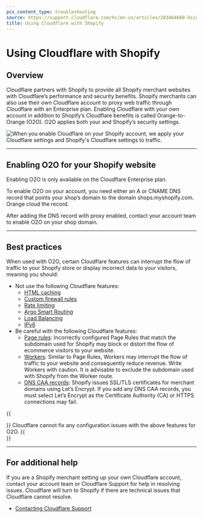 ```yaml
---
pcx_content_type: troubleshooting
source: https://support.cloudflare.com/hc/en-us/articles/203464660-Using-Cloudflare-with-Shopify
title: Using Cloudflare with Shopify
---
```


# Using Cloudflare with Shopify



## Overview

Cloudflare partners with Shopify to provide all Shopify merchant websites with Cloudflare’s performance and security benefits. Shopify merchants can also use their own Cloudflare account to proxy web traffic through Cloudflare with an Enterprise plan. Enabling Cloudflare with your own account in addition to Shopify’s Cloudflare benefits is called Orange-to-Orange (O2O). O2O applies both your and Shopify’s security settings.

![When you enable Cloudflare on your Shopify account, we apply your Cloudflare settings and Shopify's Cloudflare settings to traffic.](/support/static/hc-ext-shopify_o2o.png)

___

## Enabling O2O for your Shopify website

Enabling O2O is only available on the Cloudflare Enterprise plan.

To enable O2O on your account, you need either an A or CNAME DNS record that points your shop’s domain to the domain shops.myshopify.com. Orange cloud the record.

After adding the DNS record with proxy enabled, contact your account team to enable O2O on your shop domain.

___

## Best practices

When used with O2O, certain Cloudflare features can interrupt the flow of traffic to your Shopify store or display incorrect data to your visitors, meaning you should:

-   Not use the following Cloudflare features:
    -   [HTML caching](https://developers.cloudflare.com/cache/)
    -   [Custom firewall rules](https://developers.cloudflare.com/firewall/)
    -   [Rate limiting](https://support.cloudflare.com/hc/articles/115001635128)
    -   [Argo Smart Routing](https://support.cloudflare.com/hc/articles/115000224552)
    -   [Load Balancing](https://developers.cloudflare.com/load-balancing/)
    -   [IPv6](https://support.cloudflare.com/hc/articles/229666767)
-   Be careful with the following Cloudflare features:
    -   [Page rules](https://support.cloudflare.com/hc/articles/218411427): Incorrectly configured Page Rules that match the subdomain used for Shopify may block or distort the flow of ecommerce visitors to your website.
    -   [Workers](https://developers.cloudflare.com/workers/): Similar to Page Rules, Workers may interrupt the flow of traffic to your website and consequently reduce revenue. Write Workers with caution. It is advisable to exclude the subdomain used with Shopify from the Worker route.
    -   [DNS CAA records](https://developers.cloudflare.com/ssl/edge-certificates/custom-certificates/caa-records): Shopify issues SSL/TLS certificates for merchant domains using Let’s Encrypt. If you add any DNS CAA records, you must select Let’s Encrypt as the Certificate Authority (CA) or HTTPS connections may fail.

{{<Aside type="note">}}
Cloudflare cannot fix any configuration issues with the above features
for O2O.
{{</Aside>}}

___

## For additional help

If you are a Shopify merchant setting up your own Cloudflare account, contact your account team or Cloudflare Support for help in resolving issues. Cloudflare will turn to Shopify if there are technical issues that Cloudflare cannot resolve.

-   [Contacting Cloudflare Support](https://support.cloudflare.com/hc/en-us/articles/200172476-Contacting-Cloudflare-Support)
